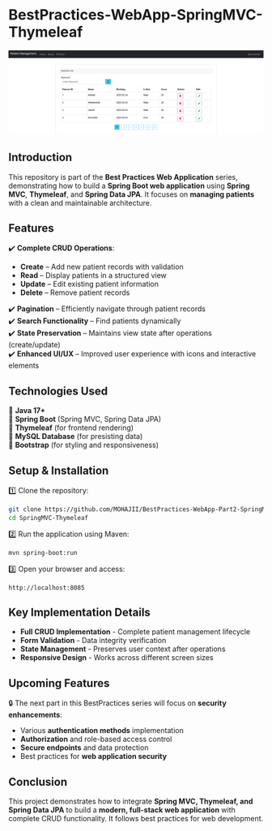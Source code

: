 # **BestPractices-WebApp-SpringMVC-Thymeleaf**  
![Application Screenshot](pictures/patientManagement.png)  

## **Introduction**  
This repository is part of the **Best Practices Web Application** series, demonstrating how to build a **Spring Boot web application** using **Spring MVC**, **Thymeleaf**, and **Spring Data JPA**. It focuses on **managing patients** with a clean and maintainable architecture.  

## **Features**  
✔️ **Complete CRUD Operations**:
  - **Create** – Add new patient records with validation
  - **Read** – Display patients in a structured view
  - **Update** – Edit existing patient information
  - **Delete** – Remove patient records

✔️ **Pagination** – Efficiently navigate through patient records  
✔️ **Search Functionality** – Find patients dynamically  
✔️ **State Preservation** – Maintains view state after operations (create/update)  
✔️ **Enhanced UI/UX** – Improved user experience with icons and interactive elements  

## **Technologies Used**  
🔹 **Java 17+**  
🔹 **Spring Boot** (Spring MVC, Spring Data JPA)  
🔹 **Thymeleaf** (for frontend rendering)  
🔹 **MySQL Database** (for presisting data)  
🔹 **Bootstrap** (for styling and responsiveness)  

## **Setup & Installation**  
1️⃣ Clone the repository:  
```sh  
git clone https://github.com/MOHAJII/BestPractices-WebApp-Part2-SpringMVC-Thymeleaf.git 
cd SpringMVC-Thymeleaf 
```  

2️⃣ Run the application using Maven:  
```sh  
mvn spring-boot:run  
```  

3️⃣ Open your browser and access:  
```
http://localhost:8085
```  

## **Key Implementation Details**
- **Full CRUD Implementation** - Complete patient management lifecycle
- **Form Validation** - Data integrity verification 
- **State Management** - Preserves user context after operations
- **Responsive Design** - Works across different screen sizes

## **Upcoming Features**
🔒 The next part in this BestPractices series will focus on **security enhancements**:
- Various **authentication methods** implementation
- **Authorization** and role-based access control
- **Secure endpoints** and data protection
- Best practices for **web application security**

## **Conclusion**  
This project demonstrates how to integrate **Spring MVC, Thymeleaf, and Spring Data JPA** to build a **modern, full-stack web application** with complete CRUD functionality. It follows best practices for web development.
